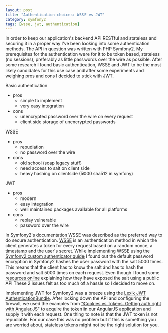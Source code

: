 ```yaml
---
layout: post
title: "Authentication choices: WSSE vs JWT"
category: symfony2
tags: [wsse, jwt, authentication]
---
```


In order to keep our application's backend API RESTful and stateless and securing it in a proper way I've been looking into some authentication methods. The API in question was written with PHP Symfony2. My prerequisites for the authentication were for it to be token based, stateless (no sessions), preferably as little passwords over the wire as possible. After some research I found basic authentication, WSSE and JWT to be the most likely candidates for this use case and after some experiments and weighing pros and cons I decided to stick with JWT.

Basic authentication

* pros
    * simple to implement
    * very easy integration
* cons
    * unencrypted password over the wire on every request
    * client side storage of unencrypted passwords

WSSE

* pros
    * repudiation
    * no password over the wire
* cons
    * old school (soap legacy stuff)
    * need access to salt on client side
    * heavy hashing on clientside (5000 sha512 in symfony)

JWT

* pros
    * modern
    * easy integration
    * well maintained packages available for all platforms
* cons
    * replay vulnerable
    * password over the wire

In Symfony2's documentation WSSE was described as the preferred way to do secure authentication. [WSSE](http://en.wikipedia.org/wiki/WS-Security) is an authentication method in which the client generates a token for every request based on a random nonce, a timestamp and the user's secret. While implementing WSSE using the [Symfony2 custom authenticator guide](http://symfony.com/doc/master/cookbook/security/custom_authentication_provider.html) I found out the default password encryption in Symfony2 hashes the user password with the salt 5000 times. This means that the client has to know the salt ánd has to hash the password and salt 5000 times on each request. Even though I found some [resources online](http://obtao.com/blog/2013/09/how-to-use-wsse-in-android-app/) explaining how they have exposed the salt using a public API These 2 issues felt as too much of a hassle so I decided to move on.

Implementing JWT for Symfony2 was a breeze using the [Lexik JWT AuthenticationBundle](https://github.com/lexik/LexikJWTAuthenticationBundle). After locking down the API and configuring the firewall, we used the examples from ["Cookies vs Tokens. Getting auth right with Angular.JS"](https://auth0.com/blog/2014/01/07/angularjs-authentication-with-cookies-vs-token/) to acquire the token in our AngularJS application and supply it with each request. One thing to note is that the JWT token is not repudiable. For our case this was no problem but if this is something you are worried about, stateless tokens might not be the right solution for you.


